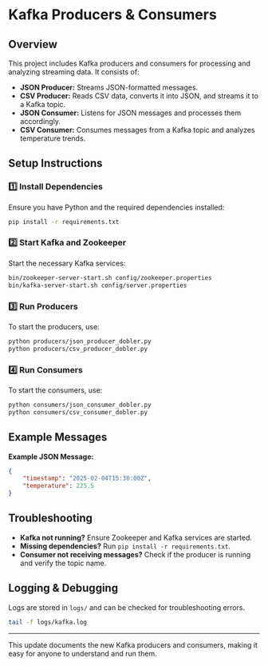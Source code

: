# Kafka Producers & Consumers

## Overview
This project includes Kafka producers and consumers for processing and analyzing streaming data. It consists of:
- **JSON Producer:** Streams JSON-formatted messages.
- **CSV Producer:** Reads CSV data, converts it into JSON, and streams it to a Kafka topic.
- **JSON Consumer:** Listens for JSON messages and processes them accordingly.
- **CSV Consumer:** Consumes messages from a Kafka topic and analyzes temperature trends.

## Setup Instructions

### 1️⃣ Install Dependencies
Ensure you have Python and the required dependencies installed:
```sh
pip install -r requirements.txt
```

### 2️⃣ Start Kafka and Zookeeper
Start the necessary Kafka services:
```sh
bin/zookeeper-server-start.sh config/zookeeper.properties
bin/kafka-server-start.sh config/server.properties
```

### 3️⃣ Run Producers
To start the producers, use:
```sh
python producers/json_producer_dobler.py
python producers/csv_producer_dobler.py
```

### 4️⃣ Run Consumers
To start the consumers, use:
```sh
python consumers/json_consumer_dobler.py
python consumers/csv_consumer_dobler.py
```

## Example Messages
**Example JSON Message:**
```json
{
    "timestamp": "2025-02-04T15:30:00Z",
    "temperature": 225.5
}
```

## Troubleshooting
- **Kafka not running?** Ensure Zookeeper and Kafka services are started.
- **Missing dependencies?** Run `pip install -r requirements.txt`.
- **Consumer not receiving messages?** Check if the producer is running and verify the topic name.

## Logging & Debugging
Logs are stored in `logs/` and can be checked for troubleshooting errors.
```sh
tail -f logs/kafka.log
```


---

This update documents the new Kafka producers and consumers, making it easy for anyone to understand and run them.

